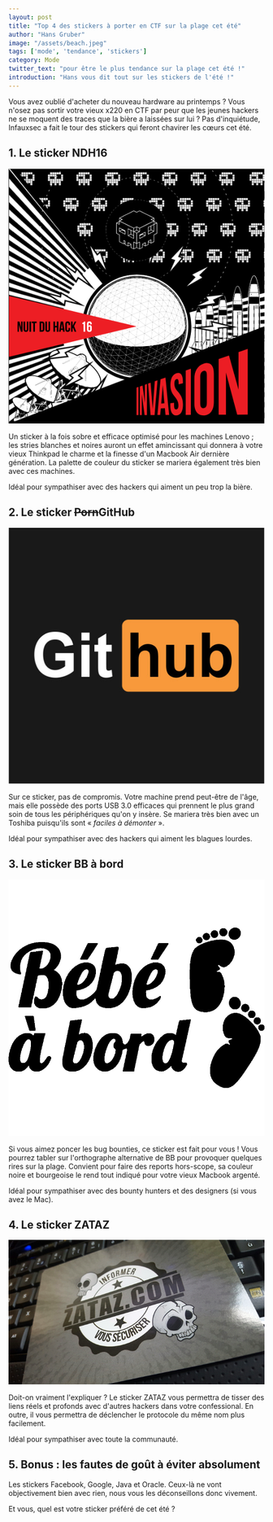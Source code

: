 ```yaml
---
layout: post
title: "Top 4 des stickers à porter en CTF sur la plage cet été"
author: "Hans Gruber"
image: "/assets/beach.jpeg"
tags: ['mode', 'tendance', 'stickers']
category: Mode
twitter_text: "pour être le plus tendance sur la plage cet été !"
introduction: "Hans vous dit tout sur les stickers de l'été !"
---
```


Vous avez oublié d'acheter du nouveau hardware au printemps ? Vous n'osez pas
sortir votre vieux x220 en CTF par peur que les jeunes hackers ne se moquent
des traces que la bière a laissées sur lui ? Pas d'inquiétude, Infauxsec a
fait le tour des stickers qui feront chavirer les cœurs cet été.

## 1. Le sticker NDH16

![Sticker NDH16](/assets/stickers/ndh16.png)

Un sticker à la fois sobre et efficace optimisé pour les machines Lenovo ; les
stries blanches et noires auront un effet amincissant qui donnera à votre vieux
Thinkpad le charme et la finesse d'un Macbook Air dernière génération. La
palette de couleur du sticker se mariera également très bien avec ces machines.

Idéal pour sympathiser avec des hackers qui aiment un peu trop la bière.

## 2. Le sticker ~~Porn~~GitHub

![Sticker GitHub](/assets/stickers/github.png)

Sur ce sticker, pas de compromis. Votre machine prend peut-être de l'âge, mais
elle possède des ports USB 3.0 efficaces qui prennent le plus grand soin de
tous les périphériques qu'on y insère. Se mariera très bien avec un Toshiba
puisqu'ils sont « *faciles à démonter* ».

Idéal pour sympathiser avec des hackers qui aiment les blagues lourdes.

## 3. Le sticker BB à bord

![Sticker BB](/assets/stickers/bebe.png)

Si vous aimez poncer les bug bounties, ce sticker est fait pour vous ! Vous
pourrez tabler sur l'orthographe alternative de BB pour provoquer quelques
rires sur la plage. Convient pour faire des reports hors-scope, sa couleur noire
et bourgeoise le rend tout indiqué pour votre vieux Macbook argenté.

Idéal pour sympathiser avec des bounty hunters et des designers (si vous avez
le Mac).

## 4. Le sticker ZATAZ

![Sticker ZATAZ](/assets/stickers/zataz.png)

Doit-on vraiment l'expliquer ? Le sticker ZATAZ vous permettra de tisser des
liens réels et profonds avec d'autres hackers dans votre confessional. En outre,
il vous permettra de déclencher le protocole du même nom plus facilement.

Idéal pour sympathiser avec toute la communauté.

<h2 id="bonus-fautes-de-gout">5. Bonus : les fautes de goût à éviter absolument</h2>

Les stickers Facebook, Google, Java et Oracle. Ceux-là ne vont objectivement
bien avec rien, nous vous les déconseillons donc vivement.

Et vous, quel est votre sticker préféré de cet été ?
